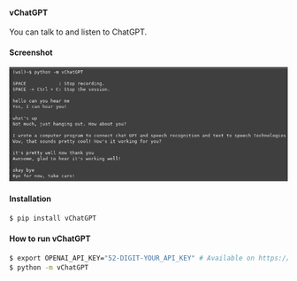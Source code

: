 #### vChatGPT
You can talk to and listen to ChatGPT.

#### Screenshot
![alt text](https://github.com/ywatanabe1989/vChatGPT/blob/main/docs/vChatGPT_demo_new.png?raw=true)

#### Installation
``` bash
$ pip install vChatGPT
```

#### How to run vChatGPT
``` bash
$ export OPENAI_API_KEY="52-DIGIT-YOUR_API_KEY" # Available on https://platform.openai.com/account/api-keys
$ python -m vChatGPT
```
